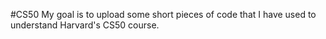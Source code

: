 #CS50
My goal is to upload some short pieces of code that I have used to understand Harvard's CS50 course.
